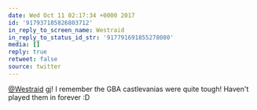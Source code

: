```yaml
---
date: Wed Oct 11 02:17:34 +0000 2017
id: '917937185826803712'
in_reply_to_screen_name: Westraid
in_reply_to_status_id_str: '917791691855278080'
media: []
reply: true
retweet: false
source: twitter
---
```


[@Westraid](https://twitter.com/Westraid/) gj! I remember the GBA castlevanias were quite tough! Haven't played them in forever :D